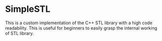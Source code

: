 # SimpleSTL
This is a custom implementation of the C++ STL library with a high code readability. This is useful for beginners to easily grasp the internal working of STL library.
